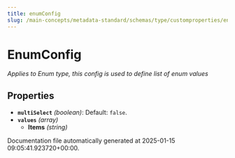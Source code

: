 ```yaml
---
title: enumConfig
slug: /main-concepts/metadata-standard/schemas/type/customproperties/enumconfig
---
```


# EnumConfig

*Applies to Enum type, this config is used to define list of enum values*

## Properties

- **`multiSelect`** *(boolean)*: Default: `false`.
- **`values`** *(array)*
  - **Items** *(string)*


Documentation file automatically generated at 2025-01-15 09:05:41.923720+00:00.
